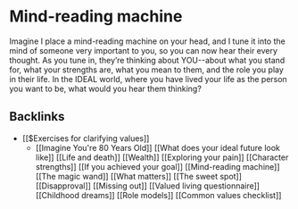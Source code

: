# Mind-reading machine
Imagine I place a mind-reading machine on your head, and I tune it into the mind of someone very important to you, so you can now hear their every thought. As you tune in, they’re thinking about YOU--about what you stand for, what your strengths are, what you mean to them, and the role you play in their life. In the IDEAL world, where you have lived your life as the person you want to be, what would you hear them thinking?

## Backlinks
* [[$Exercises for clarifying values]]
	* [[Imagine You're 80 Years Old]]
[[What does your ideal future look like]]
[[Life and death]]
[[Wealth]]
[[Exploring your pain]]
[[Character strengths]]
[[If you achieved your goal]]
[[Mind-reading machine]]
[[The magic wand]]
[[What matters]]
[[The sweet spot]]
[[Disapproval]]
[[Missing out]]
[[Valued living questionnaire]]
[[Childhood dreams]]
[[Role models]]
[[Common values checklist]]

<!-- #Life -->

<!-- {BearID:5641C576-F512-48EE-92B0-C1E5EB43C60D-15756-0000130415803454} -->
